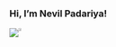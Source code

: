 ### Hi, I’m Nevil Padariya!


<div style="display:flex">
<div><img style={{borderRadius: "10px",boxShadow: "rgba(160, 32, 240, 0.35) 0px 5px 15px"}} src="https://github-readme-stats.vercel.app/api?username=Nevil163&show_icons=true&theme=radical"/></div>
<div><img width="50%" style={{borderRadius: "10px",boxShadow: "rgba(160, 32, 240, 0.35) 0px 5px 15px"}}   src="https://github-readme-stats.vercel.app/api/top-langs/?username=Nevil163&layout=compact&theme=highcontrast" /></div>
</div>
